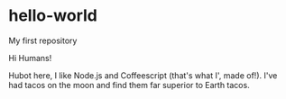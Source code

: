 # hello-world
My first repository

Hi Humans!

Hubot here, I like Node.js and Coffeescript (that's what I', made of!).
I've had tacos on the moon and find them far superior to Earth tacos.
